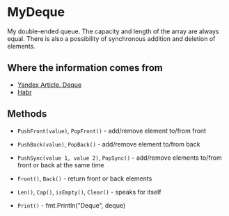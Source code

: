 
# MyDeque

My double-ended queue. The capacity and length of the array are always equal. There is also a possibility of synchronous addition and deletion of elements.



## Where the information comes from

 - [Yandex Article. Deque](https://education.yandex.ru/handbook/algorithms/article/dek-(veque-double-ended-queue))
 - [Habr](https://habr.com/ru/articles/833444/)



## Methods

- `PushFront(value)`, `PopFront()` - add/remove element to/from front

- `PushBack(value)`, `PopBack()` - add/remove element to/from back

- `PushSync(value 1, value 2)`, `PopSync()` - add/remove elements to/from front or back at the same time

- `Front()`, `Back()` - return front or back elements

- `Len()`, `Cap()`, `isEmpty()`, `Clear()` - speaks for itself

- `Print()` - fmt.Println("Deque", deque)
